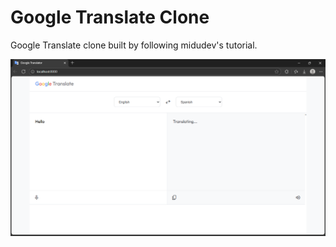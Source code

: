 # Google Translate Clone
Google Translate clone built by following midudev's tutorial.

![Usage Screenshot](./assets/1.png)